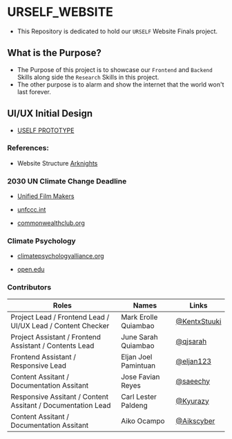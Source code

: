 # URSELF_WEBSITE

- This Repository is dedicated to hold our `URSELF` Website Finals project.

## What is the Purpose?

-  The Purpose of this project is to showcase our `Frontend` and `Backend` Skills along side the `Research` Skills in this project.
-  The other purpose is to alarm and show the internet that the world won't last forever.

## UI/UX Initial Design

- [USELF PROTOTYPE](https://www.figma.com/design/EUCVuBWPI0czddDw8pht9V/USELF-PROTOTYPE?node-id=1-2&t=0MGMI6ks3ZWmsO5k-0)

### References: 

- Website Structure [Arknights](https://www.arknights.global/)

### 2030 UN Climate Change Deadline 
- [Unified Film Makers](https://www.unifiedfilmmakers.com/medialibrary/what-will-happen-if-we-fail-to-meet-the-2030-climate-change-deadline/)

- [unfccc.int](https://unfccc.int/process-and-meetings/)

- [commonwealthclub.org](https://www.commonwealthclub.org/events/2020-02-24/)

### Climate Psychology 
- [climatepsychologyalliance.org](https://www.climatepsychologyalliance.org/index.php/component/content/article/what-is-climate-psychology?catid=12&Itemid=101)

- [open.edu](https://www.open.edu/openlearn/health-sports-psychology/)



### Contributors

| Roles | Names | Links | 
|---|---|---|
| Project Lead / Frontend Lead / UI/UX Lead / Content Checker | Mark Erolle Quiambao | [@KentxStuuki](https://github.com/KentxStuuki)| 
| Project Assistant / Frontend Assistant / Contents Lead | June Sarah Quiambao | [@qjsarah](https://github.com/qjsarah)|
| Frontend Assistant / Responsive Lead  | Eljan Joel Pamintuan | [@eljan123](https://github.com/eljan123)|
| Content Assitant / Documentation Assitant | Jose Favian Reyes | [@saeechy](https://github.com/saeechy)|
| Responsive Assitant / Content Assitant / Documentation Lead | Carl Lester Paldeng | [@Kyurazy](https://github.com/Kyurazy)|
| Content Assitant / Documentation Assitant | Aiko Ocampo | [@Aikscyber](https://github.com/Aikscyber)|
